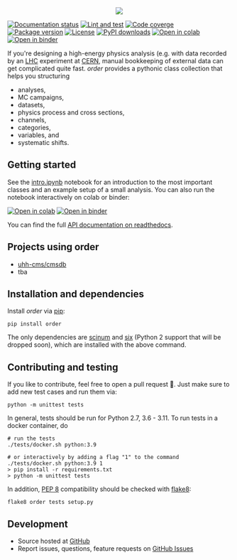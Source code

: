 <center>
  <a href="https://github.com/riga/order">
    <img src="https://media.githubusercontent.com/media/riga/order/master/assets/logo240.png" />
  </a>
</center>


<!-- marker-after-logo -->


[![Documentation status](https://readthedocs.org/projects/python-order/badge/?version=latest)](http://python-order.readthedocs.io/en/latest)
[![Lint and test](https://github.com/riga/order/actions/workflows/lint_and_test.yml/badge.svg)](https://github.com/riga/order/actions/workflows/lint_and_test.yml)
[![Code coverge](https://codecov.io/gh/riga/order/branch/master/graph/badge.svg?token=SNFRGYOITJ)](https://codecov.io/gh/riga/order)
[![Package version](https://img.shields.io/pypi/v/order.svg?style=flat)](https://pypi.python.org/pypi/order)
[![License](https://img.shields.io/github/license/riga/order.svg)](https://github.com/riga/order/blob/master/LICENSE)
[![PyPI downloads](https://img.shields.io/pypi/dm/order.svg)](https://pypi.python.org/pypi/order)
[![Open in colab](https://colab.research.google.com/assets/colab-badge.svg)](https://colab.research.google.com/github/riga/order/blob/master/examples/intro.ipynb)
[![Open in binder](https://mybinder.org/badge_logo.svg)](https://mybinder.org/v2/gh/riga/order/master?filepath=examples%2Fintro.ipynb)

If you're designing a high-energy physics analysis (e.g. with data recorded by an [LHC](https://home.cern/topics/large-hadron-collider) experiment at [CERN](http://home.cern), manual bookkeeping of external data can get complicated quite fast.
*order* provides a pythonic class collection that helps you structuring

- analyses,
- MC campaigns,
- datasets,
- physics process and cross sections,
- channels,
- categories,
- variables, and
- systematic shifts.


<!-- marker-after-header -->


## Getting started

See the [intro.ipynb](https://github.com/riga/order/blob/master/examples/intro.ipynb) notebook for an introduction to the most important classes and an example setup of a small analysis.
You can also run the notebook interactively on colab or binder:

[![Open in colab](https://colab.research.google.com/assets/colab-badge.svg)](https://colab.research.google.com/github/riga/order/blob/master/examples/intro.ipynb)
[![Open in binder](https://mybinder.org/badge_logo.svg)](https://mybinder.org/v2/gh/riga/order/master?filepath=examples%2Fintro.ipynb)

You can find the full [API documentation on readthedocs](http://python-order.readthedocs.io).


<!-- marker-after-getting-started -->


## Projects using order

- [uhh-cms/cmsdb](https://github.com/uhh-cms/cmsdb)
- tba


## Installation and dependencies

Install *order* via [pip](https://pypi.python.org/pypi/order):

```shell
pip install order
```

The only dependencies are [scinum](https://pypi.python.org/pypi/scinum) and [six](https://pypi.python.org/pypi/six) (Python 2 support that will be dropped soon), which are installed with the above command.


## Contributing and testing

If you like to contribute, feel free to open a pull request 🎉.
Just make sure to add new test cases and run them via:

```shell
python -m unittest tests
```

In general, tests should be run for Python 2.7, 3.6 - 3.11.
To run tests in a docker container, do

```shell
# run the tests
./tests/docker.sh python:3.9

# or interactively by adding a flag "1" to the command
./tests/docker.sh python:3.9 1
> pip install -r requirements.txt
> python -m unittest tests
```

In addition, [PEP 8](https://www.python.org/dev/peps/pep-0008) compatibility should be checked with [flake8](https://pypi.org/project/flake8):

```shell
flake8 order tests setup.py
```


## Development

- Source hosted at [GitHub](https://github.com/riga/order)
- Report issues, questions, feature requests on [GitHub Issues](https://github.com/riga/order/issues)
